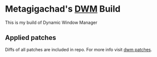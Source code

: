 # Metagigachad's [DWM](https://dwm.suckless.org/) Build

This is my build of Dynamic Window Manager

## Applied patches

Diffs of all patches are included in repo. For more info visit 
[dwm patches](https://dwm.suckless.org/patches/).
